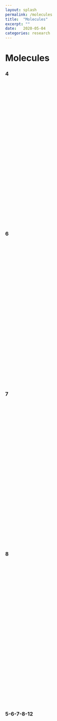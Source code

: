 ```yaml
---
layout: splash
permalink: /molecules
title:  "Molecules"
excerpt: ""
date:   2020-05-04
categories: research
---
```


<script src="/assets/js/3Dmol-min.js"></script>

# Molecules

### 4

<div style="height: 450px; width: 750px;"
  class='viewer_3Dmoljs' data-datatype='xyz'
  data-backgroundcolor='#000000'
  data-href='/assets/molecules/geoff-clark-4.xyz'
  data-style='stick'>
</div>

### 6

<div style="height: 450px; width: 750px;"
  class='viewer_3Dmoljs' data-datatype='xyz'
  data-backgroundcolor='0x000000'
  data-href='/assets/molecules/geoff-clark-6.xyz'
  data-style='stick'>
</div>

### 7

<div style="height: 450px; width: 750px;"
  class='viewer_3Dmoljs' data-datatype='xyz'
  data-backgroundcolor='0x000000'
  data-href='/assets/molecules/geoff-clark-7.xyz'
  data-style='stick'>
</div>

### 8

<div style="height: 450px; width: 750px;"
  class='viewer_3Dmoljs' data-datatype='xyz'
  data-backgroundcolor='0x000000'
  data-href='/assets/molecules/geoff-clark-8.xyz'
  data-style='stick'>
</div>

### 5-6-7-8-12

<div style="height: 450px; width: 750px;"
  class='viewer_3Dmoljs' data-datatype='xyz'
  data-backgroundcolor='0x000000'
  data-href='/assets/molecules/geoff-clark-5-6-7-8-12.xyz'
  data-style='stick'>
</div>
